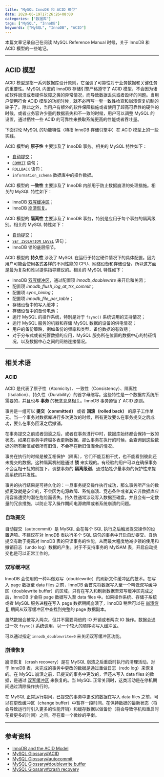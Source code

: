 ```yaml
---
title: "MySQL InnoDB 和 ACID 模型"
date: 2020-06-19T17:26:26+08:00
categories: ["数据库"]
tags: ["MySQL", "InnoDB"]
keywords: ["MySQL", "InnoDB", "ACID"]
---
```


本篇文章记录自己在阅读 MySQL Reference Manual 时候，关于 InnoDB 和 ACID 模型的一些笔记。<!--more-->

---

## ACID 模型

ACID 模型是指一系列数据库设计原则，它强调了可靠性对于业务数据和关键任务的重要性。MySQL 内置的 InnoDB 存储引擎严格遵守了 ACID 模型，不会因为诸如软件崩溃或者硬件故障之类的异常情况，而导致数据丢失或者毁坏的问题。当用户使用符合 ACID 模型的功能时候，就不必再写一套一致性检查和崩溃恢复机制的轮子了。除此之外，当用户有额外的软件保障措施或者使用了超高可靠性的硬件的时候，或者业务容许少量的数据丢失和不一致的时候，用户可以调整 MySQL 的设置，通过牺牲一些 ACID 的可靠性来换取系统更高的性能或者吞吐量。

下面讨论 MySQL 的功能特性（特指 InnoDB 存储引擎中）在 ACID 模型上的一些实践。

ACID 模型的 **原子性** 主要涉及了 InnoDB 事务。相关的 MySQL 特性如下：

- [自动提交](#自动提交)；
- [`COMMIT`](https://dev.mysql.com/doc/refman/8.0/en/commit.html) 语句；
- [`ROLLBACK`](https://dev.mysql.com/doc/refman/8.0/en/commit.html) 语句；
- `information_schema` 数据库中的操作数据。

ACID 模型的 **一致性** 主要涉及了 InnoDB 内部用于防止数据崩溃的处理措施。相关的 MySQL 特性如下：

- InnoDB [双写缓冲区](#双写缓冲区)；
- InnoDB [崩溃恢复](#崩溃恢复)。

ACID 模型的 **隔离性** 主要涉及了 InnoDB 事务，特别是应用于每个事务的隔离级别。相关的 MySQL 特性如下：

- [自动提交](#自动提交)；
- [`SET ISOLATION LEVEL`](https://dev.mysql.com/doc/refman/8.0/en/set-transaction.html) 语句；
- InnoDB 锁的底层细节。

ACID 模型的 **持久性** 涉及了 MySQL 在运行于特定硬件情况下的具体配置。因为用户可能会使用各式各样的不同性能的 CPU、网络设备和存储设备，所以这方面是最为复杂和难以提供指导建议的。相关的 MySQL 特性如下：

- InnoDB [双写缓冲区](#双写缓冲区)，通过配置项 _innodb_doublewrite_ 来开启和关闭；
- 配置项 _innodb_flush_log_at_trx_commit_；
- 配置项 _sync_binlog_；
- 配置项 _innodb_file_per_table_；
- 存储设备中的写入缓冲；
- 存储设备中的备份电池；
- 运行 MySQL 的操作系统，特别是对于 `fsync()` 系统调用的支持情况；
- 运行 MySQL 服务的机器和存储 MySQL 数据的设备的供电情况；
- 用户的备份策略，例如备份的频率和类型、备份数据的有效期；
- 对于分布式或者托管数据的应用，MySQL 服务所在位置的数据中心的特征情况，以及数据中心之间的网络连接情况。

---

## 相关术语

### ACID

ACID 是代表了原子性（Atomicity）、一致性（Consistency）、隔离性（Isolation）、持久性（Durability）的首字母缩写。这些特性是一个数据库系统所需要的，并且也与 **事务** 的概念息息相关。InnoDB 事务遵循了 ACID 原则。

事务是一组可以 **提交（committed）** 或者 **回滚（rolled back）** 的原子工作单元。当一个事务对数据库进行多次更改的时候，所有更改要么在事务提交之后成功，要么在事务回滚之后撤销。

在事务提交之前或者回滚之后，或者在事务进行中时，数据库始终都会保持一致的状态。如果在事务中跨越多表更新数据，那么事务在执行的时候，会查询到这些数据的所有新值或者所有旧值，不会存在新旧值混合的情况。

事务在执行的时候是被互相保护（隔离），它们不能互相干扰，也不能看到彼此还未提交的数据。这种隔离机制是通过 **锁** 来实现的。有经验的用户可以在确保事务不会互相干扰的前提下，调整事务的 **隔离级别**，通过牺牲少量事务的保护性来提高系统的并发性。

事务的执行结果是可持久化的：一旦事务提交操作执行成功，那么事务所产生的数据更改就是安全的，不会因为电源故障、系统崩溃、竞态条件或者其它非数据库应用容易遭受的潜在危险而丢失。持久性通常涉及写入数据至磁盘，并且会有一定数量的冗余措施，以防止写入操作期间电源故障或者系统崩溃的问题。

### 自动提交

自动提交（autocommit）是 MySQL 会在每个 SQL 执行之后触发提交操作的设置选项。不建议在对 InnoDB 表执行多个 SQL 语句的事务中开启自动提交。自动提交有助于提高对 InnoDB 表的只读事务的性能，从而最大程度地减少锁的使用和撤销日志（undo log）数据的产生。对于不支持事务的 MyISAM 表，开启自动提交也是可以正常工作的。

### 双写缓冲区

InnoDB 会使用的一种叫做双写（doublewrite）的刷新文件缓冲区的技术。在写入 page 数据至 data files 之前，InnoDB 会首先将数据写入至一个叫做双写缓冲区（doublewrite buffer）的区域。只有在写入和刷新数据至双写缓冲区完成之后，InnoDB 才会将 page 数据写入至 data files 中。如果操作系统、存储子系统或者 MySQL 服务进程在写入 page 数据期间崩溃了，InnoDB 稍后可以在 [崩溃恢复](#崩溃恢复) 期间从双写缓冲区中查找到完整的 page 数据副本。

虽然数据会被写入两次，但并不需要两倍的 IO 开销或者两次 IO 操作。数据会通过一次 `fsync()` 系统调用，以一个较大的顺序块写入缓冲区。

可以通过指定 `innodb_doublewrite=0` 来关闭双写缓冲区功能。

### 崩溃恢复

崩溃恢复（crash recovery）是在 MySQL 崩溃之后重启时执行的清理活动。对于 InnoDB 表，未完成的事务中更改的数据是通过重做日志（redo log）来恢复的。在 MySQL 崩溃之前，已提交的事务中更改的，但还未写入 data files 的数据，是通过 [双写缓冲区](#双写缓冲区) 来恢复的。当 MySQL 正常关闭时，这类活动是在停机期间通过清除操作执行的。

在 MySQL 正常运行期间，已提交的事务中更改的数据在写入 data files 之前，可以在更改缓冲区（change buffer）中暂存一段时间。在保持数据的最新状态（将会导致运行时引入更多的性能开销）和缓存数据以做备份（将会导致停机和重启时花费更多的时间）之间，存在着一个微妙的平衡。

---

## 参考资料

- [InnoDB and the ACID Model](https://dev.mysql.com/doc/refman/8.0/en/mysql-acid.html)
- [MySQL Glossary#ACID](https://dev.mysql.com/doc/refman/8.0/en/glossary.html#glos_acid)
- [MySQL Glossary#autocommit](https://dev.mysql.com/doc/refman/8.0/en/glossary.html#glos_autocommit)
- [MySQL Glossary#doublewrite buffer](https://dev.mysql.com/doc/refman/8.0/en/glossary.html#glos_doublewrite_buffer)
- [MySQL Glossary#crash recovery](https://dev.mysql.com/doc/refman/8.0/en/glossary.html#glos_crash_recovery)
